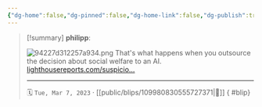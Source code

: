 ```yaml
---
{"dg-home":false,"dg-pinned":false,"dg-home-link":false,"dg-publish":true,"tags":["dgblip"],"disabled rules":["yaml-title","yaml-title-alias","file-name-heading"],"title":"philipp on mastodon @ 2023-03-07","created-date":"2023-03-07T07:31:34","id":109980830555727380,"updated-date":"2025-05-02T08:50:43","dg-path":"blips/109980830555727371.md","permalink":"/blips/109980830555727371/","dgPassFrontmatter":true}
---
```


> [!summary] **philipp**:
>
> ![94227d312257a934.png](/img/user/attachments/94227d312257a934.png)
> That's what happens when you outsource the decision about social welfare to an AI. [lighthousereports.com/suspicio…](https://www.lighthousereports.com/suspicion-machines-methodology/)
> - - -
>
> 🗓️ `Tue, Mar 7, 2023` · [[public/blips/109980830555727371\|🔗]]
{ #blip}

